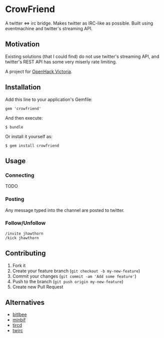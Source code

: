 # CrowFriend

A twitter <=> irc bridge.
Makes twitter as IRC-like as possible.
Built using eventmachine and twitter's streaming API.

## Motivation

Existing solutions (that I could find) do not use twitter's streaming API, and
twitter's REST API has some very miserly rate limiting.

A project for [OpenHack Victoria](http://www.meetup.com/OpenHack-Victoria/).


## Installation

Add this line to your application's Gemfile:

    gem 'crowfriend'

And then execute:

    $ bundle

Or install it yourself as:

    $ gem install crowfriend

## Usage

### Connecting
TODO

### Posting

Any message typed into the channel are posted to twitter.

### Follow/Unfollow

    /invite jhawthorn
    /kick jhawthorn

## Contributing

1. Fork it
2. Create your feature branch (`git checkout -b my-new-feature`)
3. Commit your changes (`git commit -am 'Add some feature'`)
4. Push to the branch (`git push origin my-new-feature`)
5. Create new Pull Request

## Alternatives

* [bitlbee](http://www.bitlbee.org/)
* [minbif](https://symlink.me/projects/minbif/)
* [tircd](https://code.google.com/p/tircd/)
* [twirc](https://github.com/semifor/twirc)
